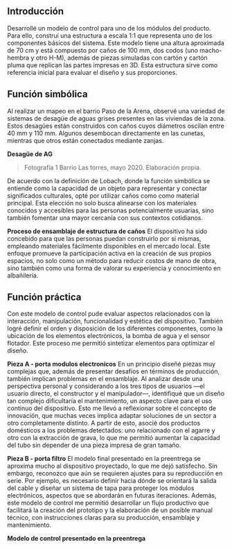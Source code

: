 
## **Introducción**

Desarrollé un modelo de control para uno de los módulos del producto. Para ello, construí una estructura a escala 1:1 que representa uno de los componentes básicos del sistema. Este modelo tiene una altura aproximada de 70 cm y está compuesto por caños de 100 mm, dos codos (uno macho-hembra y otro H-M), además de piezas simuladas con cartón y cartón pluma que replican las partes impresas en 3D. Esta estructura sirve como referencia inicial para evaluar el diseño y sus proporciones.

## Función simbólica
Al realizar un mapeo en el barrio Paso de la Arena, observé una variedad de sistemas de desagüe de aguas grises presentes en las viviendas de la zona. Estos desagües están construidos con caños cuyos diámetros oscilan entre 40 mm y 110 mm. Algunos desembocan directamente en las cunetas, mientras que otros están conectados mediante zanjas.

**Desagüe de AG**
> Fotografía 1 Barrio Las torres, mayo 2020. Elaboración propia.

De acuerdo con la definición de Lobach, donde la función simbólica se entiende como la capacidad de un objeto para representar y conectar significados culturales, opté por utilizar caños como como material principal. Esta elección no solo busca alinearse con los materiales conocidos y accesibles para las personas potencialmente usuarias, sino también fomentar una mayor cercanía con sus contextos cotidianos.

**Proceso de ensamblaje de estructura de caños**
El dispositivo ha sido concebido para que las personas puedan construirlo por sí mismas, empleando materiales fácilmente disponibles en el mercado local. Este enfoque promueve la participación activa en la creación de sus propios espacios, no solo como un método para reducir costos de mano de obra, sino también como una forma de valorar su experiencia y conocimiento en albañilería.


## Función práctica
Con este modelo de control pude evaluar aspectos relacionados con la interacción, manipulación, funcionalidad y estética del dispositivo. También logré definir el orden y disposición de los diferentes componentes, como la ubicación de los elementos electrónicos, la bomba de agua y el sensor flotador. Este proceso me permitió sintetizar elementos para optimizar el diseño.

**Pieza A - porta modulos electronicos**
En un principio diseñé piezas muy complejas que, además de presentar desafíos en términos de producción, también implican problemas en el ensamblaje. Al analizar desde una perspectiva personal y considerando a los tres tipos de usuarios —el usuario directo, el constructor y el manipulador—, identifiqué que un diseño tan complejo dificultaría el mantenimiento, un aspecto clave para el uso continuo del dispositivo. Esto me llevó a reflexionar sobre el concepto de innovación, que muchas veces implica adaptar soluciones de un sector a otro completamente distinto. A partir de esto, asocié dos productos domésticos a los problemas detectados: uno relacionado con el agarre y otro con la extracción de grava, lo que me permitió aumentar la capacidad del tubo sin depender de una pieza impresa de gran tamaño.

**Pieza B - porta filtro**
El modelo final presentado en la preentrega se aproxima mucho al dispositivo proyectado, lo que me dejó satisfecho. Sin embargo, reconozco que aún se requieren ajustes para su reproducción en serie. Por ejemplo, es necesario definir hacia dónde se orientará la salida del cable y diseñar un sistema de tapa para proteger los módulos electrónicos, aspectos que se abordarán en futuras iteraciones.
Además, este modelo de control me permitió desarrollar un flujo productivo que facilitará la creación del prototipo y la elaboración de un posible manual técnico, con instrucciones claras para su producción, ensamblaje y mantenimiento.

**Modelo de control presentado en la preentrega**
